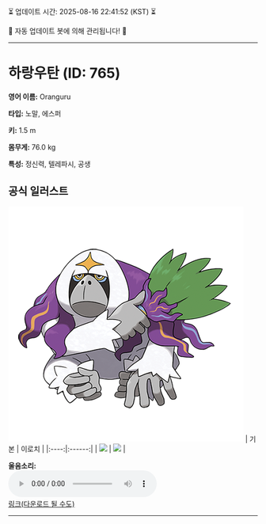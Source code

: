 
⏳ 업데이트 시간: 2025-08-16 22:41:52 (KST) ⏳

🤖 자동 업데이트 봇에 의해 관리됩니다! 🤖

---

# 하랑우탄 (ID: 765)
**영어 이름:** Oranguru

**타입:** 노말, 에스퍼

**키:** 1.5 m

**몸무게:** 76.0 kg

**특성:** 정신력, 텔레파시, 공생

## 공식 일러스트
![](https://raw.githubusercontent.com/PokeAPI/sprites/master/sprites/pokemon/other/official-artwork/765.png)
| 기본 | 이로치 |
|:----:|:------:|
| <img src="http://play.pokemonshowdown.com/sprites/ani/oranguru.gif" width="200"> | <img src="http://play.pokemonshowdown.com/sprites/ani-shiny/oranguru.gif" width="200"> |

**울음소리:**<br><audio controls src="https://raw.githubusercontent.com/PokeAPI/cries/main/cries/pokemon/latest/765.ogg"></audio><br> [링크(다운로드 될 수도)](https://raw.githubusercontent.com/PokeAPI/cries/main/cries/pokemon/latest/765.ogg)


---
